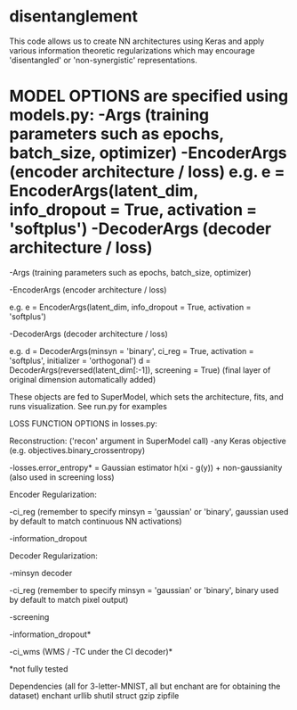 # disentanglement

This code allows us to create NN architectures using Keras and apply various information theoretic regularizations which may encourage 'disentangled' or 'non-synergistic' representations.

MODEL OPTIONS are specified using models.py:
-Args (training parameters such as epochs, batch_size, optimizer)
-EncoderArgs (encoder architecture / loss)
  e.g. e = EncoderArgs(latent_dim, info_dropout = True, activation = 'softplus')
-DecoderArgs (decoder architecture / loss)
=======

-Args (training parameters such as epochs, batch_size, optimizer)

-EncoderArgs (encoder architecture / loss)

  e.g. e = EncoderArgs(latent_dim, info_dropout = True, activation = 'softplus')

-DecoderArgs (decoder architecture / loss)

  e.g. d = DecoderArgs(minsyn = 'binary', ci_reg = True, activation = 'softplus', initializer = 'orthogonal')
       d = DecoderArgs(reversed(latent_dim[:-1]), screening = True) (final layer of original dimension automatically added)

These objects are fed to SuperModel, which sets the architecture, fits, and runs visualization. See run.py for examples


LOSS FUNCTION OPTIONS in losses.py:

Reconstruction:  ('recon' argument in SuperModel call)
-any Keras objective (e.g. objectives.binary_crossentropy)
 
-losses.error_entropy* = Gaussian estimator h(xi - g(y)) + non-gaussianity (also used in screening loss)

Encoder Regularization:

-ci_reg (remember to specify minsyn = 'gaussian' or 'binary', gaussian used by default to match continuous NN activations)

-information_dropout

Decoder Regularization:

-minsyn decoder

-ci_reg (remember to specify minsyn = 'gaussian' or 'binary', binary used by default to match pixel output)

-screening

-information_dropout*

-ci_wms (WMS / -TC under the CI decoder)*

*not fully tested


Dependencies (all for 3-letter-MNIST, all but enchant are for obtaining the dataset) 
enchant 
urllib
shutil
struct
gzip
zipfile
